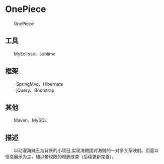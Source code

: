 # OnePiece
　　OnePiece

## 工具
　　MyEclipse、sublime

## 框架
　　· SpringMvc、Hibernate  
　　· jQuery、Bootstrap

## 其他
　　Maven、MySQL

## 描述
　　以动漫海贼王为背景的小项目,实现海贼团对海贼的一对多关系映射。页面以信息展示为主，辅以带权限的增删改查（后续更新完善）。
	
